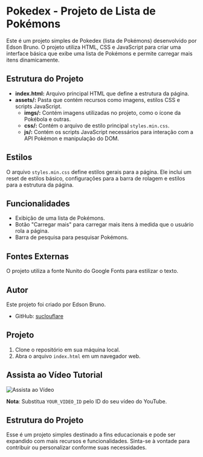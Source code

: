 # Pokedex - Projeto de Lista de Pokémons

Este é um projeto simples de Pokedex (lista de Pokémons) desenvolvido por Edson Bruno. O projeto utiliza HTML, CSS e JavaScript para criar uma interface básica que exibe uma lista de Pokémons e permite carregar mais itens dinamicamente.

## Estrutura do Projeto

- **index.html:** Arquivo principal HTML que define a estrutura da página.
- **assets/:** Pasta que contém recursos como imagens, estilos CSS e scripts JavaScript.
  - **imgs/:** Contém imagens utilizadas no projeto, como o ícone da Pokébola e outras.
  - **css/:** Contém o arquivo de estilo principal `styles.min.css`.
  - **js/:** Contém os scripts JavaScript necessários para interação com a API Pokémon e manipulação do DOM.

## Estilos

O arquivo `styles.min.css` define estilos gerais para a página. Ele inclui um reset de estilos básico, configurações para a barra de rolagem e estilos para a estrutura da página.

## Funcionalidades

- Exibição de uma lista de Pokémons.
- Botão "Carregar mais" para carregar mais itens à medida que o usuário rola a página.
- Barra de pesquisa para pesquisar Pokémons.

## Fontes Externas

O projeto utiliza a fonte Nunito do Google Fonts para estilizar o texto.

## Autor

Este projeto foi criado por Edson Bruno.

- GitHub: [suclouflare](https://github.com/suclouflare)

## Projeto

1. Clone o repositório em sua máquina local.
2. Abra o arquivo `index.html` em um navegador web.

## Assista ao Vídeo Tutorial

![Assista ao Vídeo](https://studio.youtube.com/video/479mhBa3rr0/edit)

**Nota**: Substitua `YOUR_VIDEO_ID` pelo ID do seu vídeo do YouTube.

## Estrutura do Projeto

Esse é um projeto simples destinado a fins educacionais e pode ser expandido com mais recursos e funcionalidades. Sinta-se à vontade para contribuir ou personalizar conforme suas necessidades.
